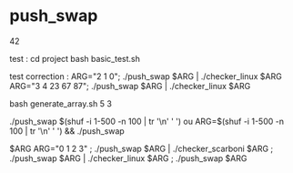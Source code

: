 # push_swap
42

test : 
cd project
bash basic_test.sh

test correction :
ARG="2 1 0"; ./push_swap $ARG | ./checker_linux $ARG
ARG="3 4 23 67 87"; ./push_swap $ARG | ./checker_linux $ARG

bash generate_array.sh 5 3


./push_swap $(shuf -i 1-500 -n 100 | tr '\n' ' ')
ou
ARG=$(shuf -i 1-500 -n 100 | tr '\n' ' ') && ./push_swap 

$ARG ARG="0 1 2 3" ; ./push_swap $ARG | ./checker_scarboni $ARG ; ./push_swap $ARG | ./checker_linux $ARG ; ./push_swap $ARG